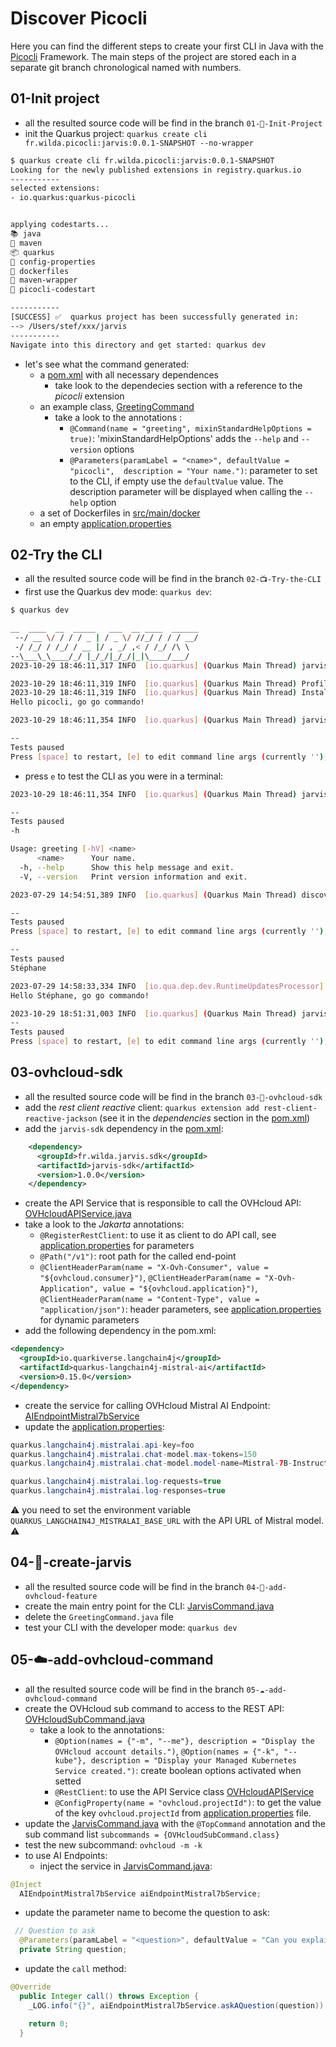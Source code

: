 # Discover Picocli

Here you can find the different steps to create your first CLI in Java with the [Picocli](https://picocli.info/) Framework.
The main steps of the project are stored each in a separate git branch chronological named with numbers.

## 01-Init project
 - all the resulted source code will be find in the branch `01-🎉-Init-Project`
 - init the Quarkus project: `quarkus create cli fr.wilda.picocli:jarvis:0.0.1-SNAPSHOT --no-wrapper`
```bash
$ quarkus create cli fr.wilda.picocli:jarvis:0.0.1-SNAPSHOT  
Looking for the newly published extensions in registry.quarkus.io
-----------
selected extensions: 
- io.quarkus:quarkus-picocli


applying codestarts...
📚 java
🔨 maven
📦 quarkus
📝 config-properties
🔧 dockerfiles
🔧 maven-wrapper
🚀 picocli-codestart

-----------
[SUCCESS] ✅  quarkus project has been successfully generated in:
--> /Users/stef/xxx/jarvis
-----------
Navigate into this directory and get started: quarkus dev
```
  - let's see what the command generated:
    - a [pom.xml](pom.xml) with all necessary dependences
      - take look to the dependecies section with a reference to the *picocli* extension
    - an example class, [GreetingCommand](./src/main/java/fr/wilda/picocli/GreetingCommand.java)
      - take a look to the annotations : 
        - `@Command(name = "greeting", mixinStandardHelpOptions = true)`: 'mixinStandardHelpOptions' adds the `--help` and `--version` options
        - `@Parameters(paramLabel = "<name>", defaultValue = "picocli",  description = "Your name.")`: parameter to set to the CLI, if empty use the `defaultValue` value. The description parameter will be displayed when calling the `--help` option
    - a set of Dockerfiles in [src/main/docker](./src/main/docker/)
    - an empty [application.properties](./src/main/resources/application.properties) 

## 02-Try the CLI

 - all the resulted source code will be find in the branch `02-📺-Try-the-CLI`
 - first use the Quarkus dev mode: `quarkus dev`:
```bash
$ quarkus dev

__  ____  __  _____   ___  __ ____  ______ 
 --/ __ \/ / / / _ | / _ \/ //_/ / / / __/ 
 -/ /_/ / /_/ / __ |/ , _/ ,< / /_/ /\ \   
--\___\_\____/_/ |_/_/|_/_/|_|\____/___/   
2023-10-29 18:46:11,317 INFO  [io.quarkus] (Quarkus Main Thread) jarvis 0.0.1-SNAPSHOT on JVM (powered by Quarkus 3.5.0) started in 0.497s. 

2023-10-29 18:46:11,319 INFO  [io.quarkus] (Quarkus Main Thread) Profile dev activated. Live Coding activated.
2023-10-29 18:46:11,319 INFO  [io.quarkus] (Quarkus Main Thread) Installed features: [cdi, picocli]
Hello picocli, go go commando!

2023-10-29 18:46:11,354 INFO  [io.quarkus] (Quarkus Main Thread) jarvis stopped in 0.002s

--
Tests paused
Press [space] to restart, [e] to edit command line args (currently ''), [r] to resume testing, [o] Toggle test output, [:] for the terminal, [h] for more options>
```
 - press `e` to test the CLI as you were in a terminal:
```bash
2023-10-29 18:46:11,354 INFO  [io.quarkus] (Quarkus Main Thread) jarvis stopped in 0.002s

--
Tests paused
-h

Usage: greeting [-hV] <name>
      <name>      Your name.
  -h, --help      Show this help message and exit.
  -V, --version   Print version information and exit.

2023-07-29 14:54:51,389 INFO  [io.quarkus] (Quarkus Main Thread) discover-picocli stopped in 0.000s

--
Tests paused
Press [space] to restart, [e] to edit command line args (currently ''), [r] to resume testing, [o] Toggle test output, [:] for the terminal, [h] for more options>

--
Tests paused
Stéphane

2023-07-29 14:58:33,334 INFO  [io.qua.dep.dev.RuntimeUpdatesProcessor] (Aesh InputStream Reader) Live reload total time: 0.097s 
Hello Stéphane, go go commando!

2023-10-29 18:51:31,003 INFO  [io.quarkus] (Quarkus Main Thread) jarvis stopped in 0.000s
--
Tests paused
Press [space] to restart, [e] to edit command line args (currently ''), [r] to resume testing, [o] Toggle test output, [:] for the terminal, [h] for more options>
```

## 03-ovhcloud-sdk

 - all the resulted source code will be find in the branch `03-🔗-ovhcloud-sdk`
 - add the _rest client reactive_ client: `quarkus extension add rest-client-reactive-jackson` (see it in the _dependencies_ section in the [pom.xml](./pom.xml))
 - add the `jarvis-sdk` dependency in the [pom.xml](./pom.xml):
```xml
    <dependency>
      <groupId>fr.wilda.jarvis.sdk</groupId>
      <artifactId>jarvis-sdk</artifactId>
      <version>1.0.0</version>
    </dependency>
```
  - create the API Service that is responsible to call the OVHcloud API: [OVHcloudAPIService.java](./src/main/java/fr/wilda/picocli/sdk/OVHcloudAPIService.java)
  - take a look to the _Jakarta_ annotations:
    - `@RegisterRestClient`: to use it as client to do API call, see [application.properties](./src/main/resources/application.properties) for parameters
    - `@Path("/v1")`: root path for the called end-point
    - `@ClientHeaderParam(name = "X-Ovh-Consumer", value = "${ovhcloud.consumer}")`, `@ClientHeaderParam(name = "X-Ovh-Application", value = "${ovhcloud.application}")`, `@ClientHeaderParam(name = "Content-Type", value = "application/json")`: header parameters, see [application.properties](./src/main/resources/application.properties) for dynamic parameters
 - add the following dependency in the pom.xml:
```xml
<dependency>
  <groupId>io.quarkiverse.langchain4j</groupId>
  <artifactId>quarkus-langchain4j-mistral-ai</artifactId>
  <version>0.15.0</version>
</dependency>
```
 - create the service for calling OVHcloud Mistral AI Endpoint: [AIEndpointMistral7bService](./src/main/java/fr/wilda/picocli/sdk/ai/AIEndpointMistral7bService.java) 
 - update the [application.properties](./src/main/resources/application.properties):
```java
quarkus.langchain4j.mistralai.api-key=foo
quarkus.langchain4j.mistralai.chat-model.max-tokens=150
quarkus.langchain4j.mistralai.chat-model.model-name=Mistral-7B-Instruct-v0.2

quarkus.langchain4j.mistralai.log-requests=true
quarkus.langchain4j.mistralai.log-responses=true
```
 ⚠️ you need to set the environment variable `QUARKUS_LANGCHAIN4J_MISTRALAI_BASE_URL` with the API URL of Mistral model. ⚠️

## 04-🤖-create-jarvis

 - all the resulted source code will be find in the branch `04-🤖-add-ovhcloud-feature`
 - create the main entry point for the CLI: [JarvisCommand.java](./src/main/java/fr/wilda/picocli/JarvisCommand.java)
 - delete the `GreetingCommand.java` file
 - test your CLI with the developer mode: `quarkus dev`

## 05-☁️-add-ovhcloud-command

- all the resulted source code will be find in the branch `05-☁️-add-ovhcloud-command`
- create the OVHcloud sub command to access to the REST API: [OVHcloudSubCommand.java](./src/main/java/fr/wilda/picocli/OVHcloudSubCommand.java)
  - take a look to the annotations:
    - `@Option(names = {"-m", "--me"}, description = "Display the OVHcloud account details.")`, `@Option(names = {"-k", "--kube"}, description = "Display your Managed Kubernetes Service created.")`: create boolean options activated when setted
    - `@RestClient`: to use the API Service class [OVHcloudAPIService](./src/main/java/fr/wilda/picocli/sdk/OVHcloudAPIService.java)
    - `@ConfigProperty(name = "ovhcloud.projectId")`: to get the value of the key `ovhcloud.projectId` from [application.properties](./src/main/resources/application.properties) file.
- update the [JarvisCommand.java](./src/main/java/fr/wilda/picocli/JarvisCommand.java) with the `@TopCommand` annotation and the sub command list `subcommands = {OVHcloudSubCommand.class}` 
- test the new subcommand: `ovhcloud -m -k`
- to use AI Endpoints:
  - inject the service in [JarvisCommand.java](./src/main/java/fr/wilda/picocli/JarvisCommand.java):
```java
@Inject
  AIEndpointMistral7bService aiEndpointMistral7bService;
```
  - update the parameter name to become the question to ask:
```java
 // Question to ask
  @Parameters(paramLabel = "<question>", defaultValue = "Can you explain what are you?", description = "The question to ask to Jarvis.")
  private String question;
```
  - update the `call` method:
```java
@Override
  public Integer call() throws Exception {
    _LOG.info("{}", aiEndpointMistral7bService.askAQuestion(question));

    return 0;
  }
```
